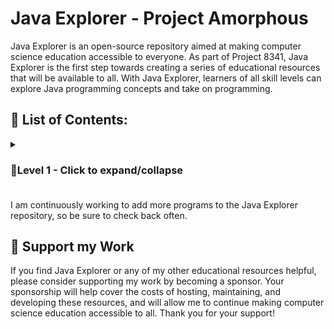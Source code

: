 # Java Explorer - Project Amorphous

Java Explorer is an open-source repository aimed at making computer science education accessible to everyone. As part of Project 8341, Java Explorer is the first step towards creating a series of educational resources that will be available to all. With Java Explorer, learners of all skill levels can explore Java programming concepts and take on programming.

## 📃 List of Contents:
<details>
<summary><h3>🔰Level 1 - Click to expand/collapse<h3></summary>
  <p> Basic java programs on accepting I/O, working with variables, operators using main()</p>
  <p><b> Write a program to </b></p>
  
  
- [1. Display name, school and class in different lines](https://github.com/imteshalkarim/JavaExplorer/blob/main/P01.java)
- [2. Display your name, age and address in one line but with different print functions](https://github.com/imteshalkarim/JavaExplorer/blob/main/P02.java)
- [3. Print the sum and average of three given numbers](https://github.com/imteshalkarim/JavaExplorer/blob/main/P03.java)
- [4. Store numbers in two variables a and b. Exchange the value of a and b by taking the help of a third variable and display the values of a and b](https://github.com/imteshalkarim/JavaExplorer/blob/main/P04.java)
- [5. Display the sum, product of three given numbers and also display the difference in between the two results](https://github.com/imteshalkarim/JavaExplorer/blob/main/P05.java)
- [6. Store numbers in two variables a and b. Exchange their values without using a third variable and then display their values](https://github.com/imteshalkarim/JavaExplorer/blob/main/P06.java)
- [7. Store roll number, marks in three subjects of a student and display the roll, total and percentage of marks obtained by the student](https://github.com/imteshalkarim/JavaExplorer/blob/main/P07.java)
- [8. Evaluate the following expression where the value of a and b are given. a^2 + b^2-4/2ab](https://github.com/imteshalkarim/JavaExplorer/blob/main/P08.java)
- [9. Display the area of a triangle whose base and height is given](https://github.com/imteshalkarim/JavaExplorer/blob/main/P09.java)
- [10. Calculate the area and circumference of a circle and print them whose radius is given](https://github.com/imteshalkarim/JavaExplorer/blob/main/P10.java)
- [11. Display the average runs of a cricket player. The player has scored 400 runs in 5 innings, 396 in 6 innings and 700 runs in 8 innings](https://github.com/imteshalkarim/JavaExplorer/blob/main/P11.java)
- [12. Accept length and breadth of a rectangular floor and find the total cost of flooring at Rs. 25 per unit](https://github.com/imteshalkarim/JavaExplorer/blob/main/P12.java)
- [13. Accept a character and display its ascii value](https://github.com/imteshalkarim/JavaExplorer/blob/main/P13.java)
- [14. Accept the cost of 1 table and 1 chair and display the cost of 16 tables and 12 chairs](https://github.com/imteshalkarim/JavaExplorer/blob/main/P14.java)
- [15. Accept two characters and print the sum of their ascii values](https://github.com/imteshalkarim/JavaExplorer/blob/main/P15.java)
- [16. Accept a number and display the square of the last digit](https://github.com/imteshalkarim/JavaExplorer/blob/main/P16.java)
- [17. Enter sales value of a sales man and display his commission earnt when the rate of commission is 2%](https://github.com/imteshalkarim/JavaExplorer/blob/main/P17.java)
- [18. Enter quantity sold and price per unit. Display the sales price after giving 2% discount](https://github.com/imteshalkarim/JavaExplorer/blob/main/P18.java)
- [19. Enter temperature in fahrenheit and convert it to celsius](https://github.com/imteshalkarim/JavaExplorer/blob/main/P19.java)
- [20. Enter distance covered and time taken by a car and calculate its speed](https://github.com/imteshalkarim/JavaExplorer/blob/main/P20.java)
- [21. Enter basic salary of an employee. Calculate and display the following: DA = 25% of basic salary, HRA = 15% of basic salary, PF = 8.33% of basic salary, Net pay = basic salary + DA + HRA, Gross pay = Net pay - PF](https://github.com/imteshalkarim/JavaExplorer/blob/main/P21.java)
- [22. Enter the values of coefficients of a quadratic equation ax^2+bx+c=0. Find the roots of the equation and display them.](https://github.com/imteshalkarim/JavaExplorer/blob/main/P22.java)
- [23. Enter side of a cube and display its surface area and volume.](https://github.com/imteshalkarim/JavaExplorer/blob/main/P23.java)
- [24. Accept principal, rate of interest and time period. Calculate and display simple interest.](https://github.com/imteshalkarim/JavaExplorer/blob/main/P24.java)
</details>


I am continuously working to add more programs to the Java Explorer repository, so be sure to check back often.

## 🫶 Support my Work

If you find Java Explorer or any of my other educational resources helpful, please consider supporting my work by becoming a sponsor. Your sponsorship will help cover the costs of hosting, maintaining, and developing these resources, and will allow me to continue making computer science education accessible to all. Thank you for your support!

